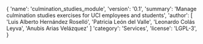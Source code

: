 {
    'name': 'culmination_studies_module',
    'version': '0.1',
    'summary': 'Manage culmination studies exercises for UCI employees and students',
    'author': [
      'Luis Alberto Hernández Roselló',
      'Patricia León del Valle',
      'Leonardo Colás Leyva',
      'Anubis Arias Velázquez'
      ]
    'category': 'Services',
    'license': 'LGPL-3',
}
